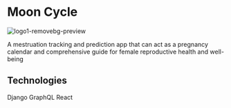 # Moon Cycle
![logo1-removebg-preview]()

A mestruation tracking and prediction app that can act as a pregnancy calendar and comprehensive
guide for female reproductive health and well-being

## Technologies
Django
GraphQL
React
